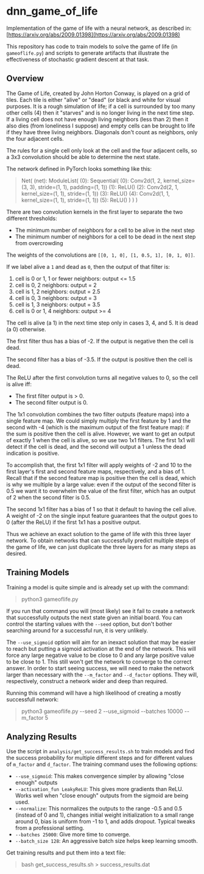 # dnn_game_of_life

Implementation of the game of life with a neural network, as described in:
[https://arxiv.org/abs/2009.01398](https://arxiv.org/abs/2009.01398)

This repository has code to train models to solve the game of life (in `gameoflife.py`) and scripts
to generate artifacts that illustrate the effectiveness of stochastic gradient descent at that task.

## Overview

The Game of Life, created by John Horton Conway, is played on a grid of tiles. Each tile is either
"alive" or "dead" (or black and white for visual purposes. It is a rough simulation of life; if a
cell is surrounded by too many other cells (4) then it "starves" and is no longer living in the next
time step. If a living cell does not have enough living neighbors (less than 2) then it also dies
(from loneliness I suppose) and empty cells can be brought to life if they have three living
neighbors. Diagonals don't count as neighbors, only the four adjacent cells.

The rules for a single cell only look at the cell and the four adjacent cells, so a 3x3 convolution
should be able to determine the next state.

The network defined in PyTorch looks something like this:

>Net(
  (net): ModuleList(
    (0): Sequential(
      (0): Conv2d(1, 2, kernel_size=(3, 3), stride=(1, 1), padding=(1, 1))
      (1): ReLU()
      (2): Conv2d(2, 1, kernel_size=(1, 1), stride=(1, 1))
      (3): ReLU()
      (4): Conv2d(1, 1, kernel_size=(1, 1), stride=(1, 1))
      (5): ReLU()
    )
  )
)

There are two convolution kernels in the first layer to separate the two different thresholds:
* The minimum number of neighbors for a cell to be alive in the next step
* The minimum number of neighbors for a cell to be dead in the next step from overcrowding

The weights of the convolutions are `[[0, 1, 0], [1, 0.5, 1], [0, 1, 0]]`.

If we label alive a `1` and dead as `0`, then the output of that filter is:
1. cell is 0 or 1, 1 or fewer neighbors: output <= 1.5
2. cell is 0, 2 neighbors: output = 2
3. cell is 1, 2 neighbors: output = 2.5
4. cell is 0, 3 neighbors: output = 3
5. cell is 1, 3 neighbors: output = 3.5
6. cell is 0 or 1, 4 neighbors: output >= 4

The cell is alive (a 1) in the next time step only in cases 3, 4, and 5. It is dead (a 0) otherwise.

The first filter thus has a bias of -2. If the output is negative then the cell is dead.

The second filter has a bias of -3.5. If the output is positive then the cell is dead.

The ReLU after the first convolution turns all negative values to 0, so the cell is alive iff:
* The first filter output is > 0.
* The second filter output is 0.

The 1x1 convolution combines the two filter outputs (feature maps) into a single feature map. We
could simply multiply the first feature by 1 and the second with -4 (which is the maximum output of the first
feature map): if the sum is positive then the cell is alive. However, we want to get an output of
exactly 1 when the cell is alive, so we use two 1x1 filters. The first 1x1 will detect if the cell
is dead, and the second will output a 1 unless the dead indication is positive.

To accomplish that, the first 1x1 filter will apply weights of -2 and 10 to the first layer's
first and second feature maps, respectively, and a bias of 1. Recall that if the second feature map
is positive then the cell is dead, which is why we multiple by a large value: even if the output of
the second filter is 0.5 we want it to overwhelm the value of the first filter, which has an output
of 2 when the second filter is 0.5.

The second 1x1 filter has a bias of 1 so that it default to having the cell alive. A weight of -2 on
the single input feature guarantees that the output goes to 0 (after the ReLU) if the first 1x1 has
a positive output.

Thus we achieve an exact solution to the game of life with this three layer network. To obtain
networks that can successfully predict multiple steps of the game of life, we can just duplicate the
three layers for as many steps as desired.

## Training Models

Training a model is quite simple and is already set up with the command:
> python3 gameoflife.py

If you run that command you will (most likely) see it fail to create a network that successfully
outputs the next state given an initial board. You can control the starting values with the `--seed`
option, but don't bother searching around for a successful run, it is very unlikely.

The `--use_sigmoid` option will aim for an inexact solution that may be easier to reach but putting
a sigmoid activation at the end of the network. This will force any large negative value to be close
to 0 and any large positive value to be close to 1. This still won't get the network to converge to
the correct answer. In order to start seeing success, we will need to make the network larger than
necessary with the `--m_factor` and `--d_factor` options. They will, respectively, construct a
network wider and deep than required.

Running this command will have a high likelihood of creating a mostly successfull network:
> python3 gameoflife.py --seed 2 --use_sigmoid --batches 10000 --m_factor 5

## Analyzing Results

Use the script in `analysis/get_success_results.sh` to train models and find the success probability
for multiple different steps and for different values of `m_factor` and `d_factor`. The training
command uses the following options:
* `--use_sigmoid`: This makes convergence simpler by allowing "close enough" outputs
* `--activation_fun LeakyReLU`: This gives more gradients than ReLU. Works well when "close enough"
  outputs from the sigmoid are being used.
* `--normalize`: This normalizes the outputs to the range -0.5 and 0.5 (instead of 0 and 1), changes
  initial weight initialization to a small range around 0, bias is uniform from -1 to 1, and adds dropout. Typical tweaks from a professional setting.
* `--batches 25000`: Give more time to converge.
* `--batch_size 128`: An aggressive batch size helps keep learning smooth.

Get training results and put them into a text file:
> bash get_success_results.sh > success_results.dat
